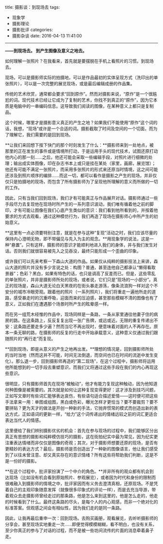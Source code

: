 title: 摄影谈：到现场去
tags:
  - 现象学
  - 摄影理论
  - 摄影批评
categories:
  - 摄影杂谈
date: 2016-04-13 11:41:00
---


**——到现场去。
到产生图像及意义之地去。**

如何理解一张照片？在我看来，首先就是要摆脱在手机上看照片的习惯。到现场去。

现场，可以是摄影师实际的拍摄地，可以是作品最初的实体呈现方式（洗印出的单张照片），可以是一次完整的展览现场，或是最后编辑成册的作品集。

传统的艺术欣赏，通常都会要求“回到原作”。然而对摄影来说，“原作”是一个很尴尬的词。现代技术已经让它成为了复制的艺术，你找不到真正的“原作”，因为它本质是电脑中的一串编码信息。这导致我们阅读的图像，在某种意义上都只是复制品。

这个时候，哪里才是摄影意义真正的产生之地？如果我们不能使用“原作”这个词的话，我想，“现场”或许是一个合适的词。摄影截取了时间及空间的一个切面，而为了理解它，我们需要的是回到现场。



**让我们来回想下按下快门的那个时刻发生了什么：**摄影师来到一处地点，被那里的正在发生的事件或是情境所打动，于是运用手头的现代技术，试图还原打动他内心的那一刻……之后，他还可能会采取一些编辑手段，对照片进行细微的处理；输出成实体图像，印在杂志书本上或只是挂在某处（家里，画廊，展览馆）；他还有可能不满足一张照片，而采用多张照片的形式来还原当时情境，这之间可能还涉及到照片顺序的编排……而这一切，都可以看作是摄影之产生的现场，并非仅仅只是拍摄地的现场，而包含了所有摄影师为了呈现他所理解的意义而所做的一切的工作。

因此，只有当我们回到现场，我们才有可能真正与作品展开对话。摄影师通过一些手段尽力去复现他在现场时所产生的一系列意识波动，我们唯有循着他之前的脚印，才有可能让图像在我们心底产生类似的意识：我们看到他所看到的，并按着他要求的方式去观看，通过这种模仿行为，我们再造了现场在摄影师心中所产生的初始意义。

**这里有一点必须要特别注意，就是在参与这种“复现”活动之时，我们应该尽量的保持内心澄明无物，即不带偏见与先入为主的观念。**用现象学的说法，这是一种“悬置”。只有这样，摄影师的意识才能顺利地进入我们的身体，并与我们发生对话。否则我们就很容易被先入之见吞没，最终只能形成一个歪曲的印象。

或许我们可以先来考察一下森山大道的作品。如果仅从纯粹的摄影技法上来讲，森山大道的照片并没有多少言说之处：构图？普通，甚至连他自己都承认“懒得看取景器”；色彩？黑白，如果有特色的话，也只是调高了反差而已。但是，这些零乱的单张照片，并非是摄影师所处的现场，或者说，它们只是“现场的一小部分”。真正的现场是，森山大道无论白天黑夜的在街头暴走游荡，像条流浪狗一样对这个不安分的城市冷眼旁观。跟着他的照片（一系列照片），我们将重走一遍他所走的道路，感受暴走时的沉重呼吸，迎面而来的压迫感，甚至那些模糊不清的图像也有了意义，正如我们在遭遇那个场景时所产生的眩晕感一样。







而在另一组荒木经惟的作品中，现场同样是一条路，一条从家里通往他妻子住的病房的路。在这条路上，反反复复出现一张广告牌，或远或近。无限的重复传递出不安：这条路还要走多少遍？然而当它不再出现时，便意味着对面的人不再存在。原本一条无聊的路，在摄影师的反复的行走中开始承载意义，这种意义仅通过我们跟随照片的“再行走”而复现。


**回到现场，即是从意义的产生之地再出发。**理想的情况是，回到摄影师所处的当时当地（然而这并不可能，时间无法倒退，而空间也已在时间的流逝中发生变化）。那么退一步，回到摄影师再造的“第二现场”，在这个过程中，摄影师将运用他所能想到的一切手段去重塑意识，而我们又将通过这些手段在我们的内心再现这些意识。

很明显，只有摄影师首先在现场“被触动”，他才有能力复现这种触动，因为他知道何种图像是被需要的。其次就是如何让这种复现变得更好：这才涉及到技巧问题，正如写文章时有些词汇能够表达哀伤，有些语句适合描述爱情——这时便可把这些手法拿来一用：单图或组图，黑白或色彩，曝光怎样才更恰当？要不要裁剪？要不要拼贴？更为天才的做法是开创一种新的手法，它抛弃惯常的模式而创造出新的表达方式，正如语词的更新一样，“给力”这个词传递出的情绪远较之前的词汇更适合表达当代人的情感。

这里便给了我们辨别摄影优劣的机会：首先在参与现场的过程中，我们能够区分出真正有思想的摄影和纯粹模仿技巧的摄影，这在街拍纪实中最为常见，因为纪实更注重表达情绪而非仅仅是图像的奇观；其次，对于摄影师想要还原的现场，是否有更精妙的表达方式？最后，摄影师是否创造出了一种新的图像语言，他让我们感受到了以往未曾注意、却又真实存在的意识情绪？所有这些将帮助我们判断，这是不是一份好的摄影。

**在这个过程中，批评家扮演了一个中介的角色。**并非所有的观众都有机会到达现场（比如没有机会看到原始照片、参观展览），或者因为时代和身份的限制而很难融入到摄影师的情境之中，批评家因而有义务去澄清真相，还原现场。不是凭着自己的主观印象随意发挥（就像很多印象式的评论一样），而是去充当导游，带着观众去走摄影师曾经走过的那条路，他是怎么来到这里的，他是怎么走的，他走的时候看到了什么。最终这条路的尽头，是每个人的内心观感，而非一个绝对化的标准答案。但观感之间会有相似性，因为我们走的是同一条路。

因此，让我再最后重申一次：回到现场。去购买画册，观看展览，去听听摄影师的分享会，甚至现场实地重走一次……即便觉得模模糊糊，看不明白，也没有关系，至少你真正的参与了对话的过程，而不是被一些坊间流传的片面的消息牵着鼻子走。

